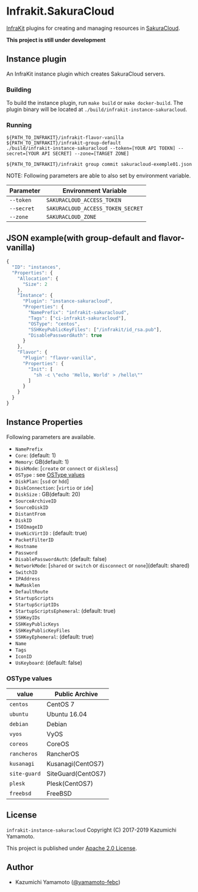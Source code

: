# Infrakit.SakuraCloud

[InfraKit](https://github.com/docker/infrakit) plugins for creating and managing resources in [SakuraCloud](http://cloud.sakura.ad.jp/).

**This project is still under development**

## Instance plugin

An InfraKit instance plugin which creates SakuraCloud servers.

### Building

To build the instance plugin, run `make build` or `make docker-build`. The plugin binary
will be located at `./build/infrakit-instance-sakuracloud`.

### Running

```
${PATH_TO_INFRAKIT}/infrakit-flavor-vanilla
${PATH_TO_INFRAKIT}/infrakit-group-default
./build/infrakit-instance-sakuracloud --token=[YOUR API TOEKN] --secret=[YOUR API SECRET] --zone=[TARGET ZONE]

${PATH_TO_INFRAKIT}/infrakit group commit sakuracloud-exemple01.json
```

NOTE: Following parameters are able to also set by environment variable.

| Parameter  | Environment Variable              |
|------------|-----------------------------------|
| `--token`  | `SAKURACLOUD_ACCESS_TOKEN`        |
| `--secret` | `SAKURACLOUD_ACCESS_TOKEN_SECRET` |
| `--zone`   | `SAKURACLOUD_ZONE`                |

## JSON example(with group-default and flavor-vanilla)


```js
{
  "ID": "instances",
  "Properties": {
    "Allocation": {
      "Size": 2
    },
    "Instance": {
      "Plugin": "instance-sakuracloud",
      "Properties": {
        "NamePrefix": "infrakit-sakuracloud",
        "Tags": ["ci-infrakit-sakuracloud"],
        "OSType": "centos",
        "SSHKeyPublicKeyFiles": ["/infrakit/id_rsa.pub"],
        "DisablePasswordAuth": true
      }
    },
    "Flavor": {
      "Plugin": "flavor-vanilla",
      "Properties": {
        "Init": [
          "sh -c \"echo 'Hello, World' > /hello\""
        ]
      }
    }
  }
}

```

## Instance Properties

Following parameters are available.

- `NamePrefix` 
- `Core`: (default: 1)
- `Memory`: GB(default: 1)
- `DiskMode`: [`create` or `connect` or `diskless`]
- `OSType` : see [OSType values](#param_ostype)
- `DiskPlan`: [`ssd` or `hdd`]
- `DiskConnection`: [`virtio` or `ide`]
- `DiskSize` : GB(default: 20)
- `SourceArchiveID`
- `SourceDiskID`
- `DistantFrom`
- `DiskID`
- `ISOImageID`
- `UseNicVirtIO` : (default: true)
- `PacketFilterID`
- `Hostname`
- `Password`
- `DisablePasswordAuth`: (default: false)
- `NetworkMode`: [`shared` or `switch` or `disconnect` or `none`](default: shared)
- `SwitchID`
- `IPAddress`
- `NwMasklen`
- `DefaultRoute`
- `StartupScripts`
- `StartupScriptIDs`
- `StartupScriptsEphemeral`: (default: true)
- `SSHKeyIDs`
- `SSHKeyPublicKeys`
- `SSHKeyPublicKeyFiles`
- `SSHKeyEphemeral`: (default: true)
- `Name`
- `Tags`
- `IconID`
- `UsKeyboard`: (default: false)

<a id="param_ostype"></a>
### OSType values

|value | Public Archive                          |
|---------------------------|--------------------|
| `centos`                  | CentOS 7|
| `ubuntu`                  | Ubuntu 16.04|
| `debian`                  | Debian |
| `vyos`                    | VyOS|
| `coreos`                  | CoreOS|
| `rancheros`               | RancherOS|
| `kusanagi`                | Kusanagi(CentOS7)|
| `site-guard`              | SiteGuard(CentOS7)|
| `plesk`                   | Plesk(CentOS7)|
| `freebsd`                 | FreeBSD|

## License

 `infrakit-instance-sakuracloud` Copyright (C) 2017-2019 Kazumichi Yamamoto.

  This project is published under [Apache 2.0 License](LICENSE.txt).
  
## Author

  * Kazumichi Yamamoto ([@yamamoto-febc](https://github.com/yamamoto-febc))
